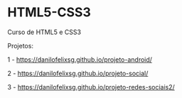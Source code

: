 # HTML5-CSS3
 Curso de HTML5 e CSS3 

 Projetos: 

 1 - https://danilofelixsg.github.io/projeto-android/

 2 - https://danilofelixsg.github.io/projeto-social/

 3 - https://danilofelixsg.github.io/projeto-redes-sociais2/
